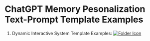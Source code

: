# ChatGPT Memory Pesonalization Text-Prompt Template Examples

1. Dynamic Interactive System Template Examples:
[![Folder Icon](https://img.icons8.com/?size=25&id=59943&format=png&color=000000)](DIST.md)
